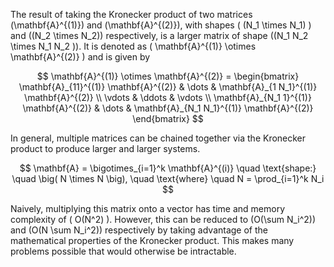The result of taking the Kronecker product of two matrices \(\mathbf{A}^{(1)}\) and \(\mathbf{A}^{(2)}\), with shapes \( (N_1 \times N_1) \) and \((N_2 \times N_2)\) respectively, is a larger matrix of shape \((N_1 N_2 \times N_1 N_2 )\). It is denoted as \( \mathbf{A}^{(1)} \otimes \mathbf{A}^{(2)} \) and is given by 

$$
\mathbf{A}^{(1)} \otimes \mathbf{A}^{(2)} = 
\begin{bmatrix} 
\mathbf{A}_{11}^{(1)} \mathbf{A}^{(2)} & \dots  & \mathbf{A}_{1 N_1}^{(1)} \mathbf{A}^{(2)} \\
\vdots   & \ddots & \vdots   \\
\mathbf{A}_{N_1 1}^{(1)} \mathbf{A}^{(2)} & \dots  & \mathbf{A}_{N_1 N_1}^{(1)} \mathbf{A}^{(2)} 
\end{bmatrix}
$$

In general, multiple matrices can be chained together via the Kronecker product to produce larger and larger systems. 

$$
\mathbf{A} = \bigotimes_{i=1}^k \mathbf{A}^{(i)} \quad \text{shape:} \quad \big( N \times N \big), \quad \text{where} \quad N = \prod_{i=1}^k N_i
$$

Naively, multiplying this matrix onto a vector has time and memory complexity of \( O(N^2) \). However, this can be reduced to \(O(\sum N_i^2)\) and \(O(N \sum N_i^2)\) respectively by taking advantage of the mathematical properties of the Kronecker product. This makes many problems possible that would otherwise be intractable. 